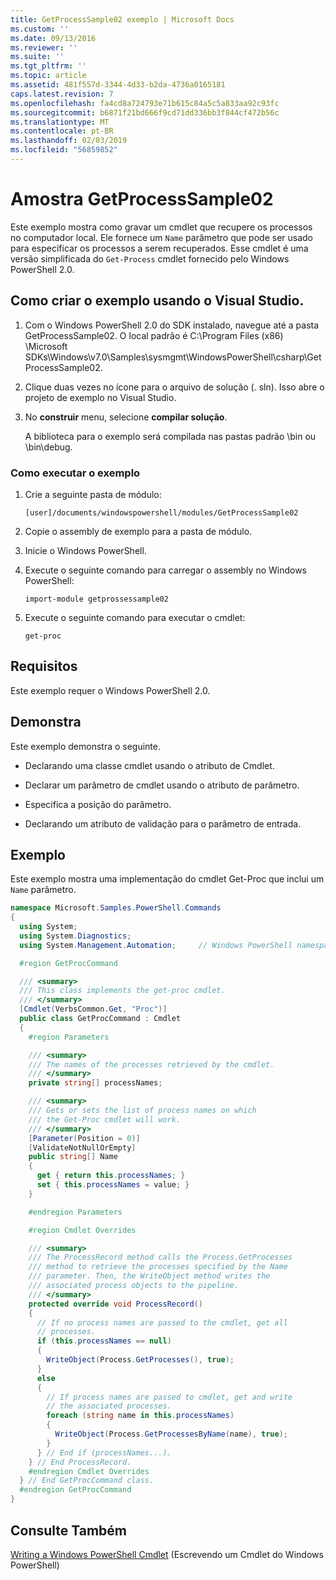 ```yaml
---
title: GetProcessSample02 exemplo | Microsoft Docs
ms.custom: ''
ms.date: 09/13/2016
ms.reviewer: ''
ms.suite: ''
ms.tgt_pltfrm: ''
ms.topic: article
ms.assetid: 481f557d-3344-4d33-b2da-4736a0165181
caps.latest.revision: 7
ms.openlocfilehash: fa4cd8a724793e71b615c84a5c5a833aa92c93fc
ms.sourcegitcommit: b6871f21bd666f9cd71dd336bb3f844cf472b56c
ms.translationtype: MT
ms.contentlocale: pt-BR
ms.lasthandoff: 02/03/2019
ms.locfileid: "56859852"
---
```

# <a name="getprocesssample02-sample"></a>Amostra GetProcessSample02

Este exemplo mostra como gravar um cmdlet que recupere os processos no computador local. Ele fornece um `Name` parâmetro que pode ser usado para especificar os processos a serem recuperados. Esse cmdlet é uma versão simplificada do `Get-Process` cmdlet fornecido pelo Windows PowerShell 2.0.

## <a name="how-to-build-the-sample-using-visual-studio"></a>Como criar o exemplo usando o Visual Studio.

1. Com o Windows PowerShell 2.0 do SDK instalado, navegue até a pasta GetProcessSample02. O local padrão é C:\Program Files (x86) \Microsoft SDKs\Windows\v7.0\Samples\sysmgmt\WindowsPowerShell\csharp\GetProcessSample02.

2. Clique duas vezes no ícone para o arquivo de solução (. sln). Isso abre o projeto de exemplo no Visual Studio.

3. No **construir** menu, selecione **compilar solução**.

    A biblioteca para o exemplo será compilada nas pastas padrão \bin ou \bin\debug.

### <a name="how-to-run-the-sample"></a>Como executar o exemplo

1. Crie a seguinte pasta de módulo:

    `[user]/documents/windowspowershell/modules/GetProcessSample02`

2. Copie o assembly de exemplo para a pasta de módulo.

3. Inicie o Windows PowerShell.

4. Execute o seguinte comando para carregar o assembly no Windows PowerShell:

    `import-module getprossessample02`

5. Execute o seguinte comando para executar o cmdlet:

    `get-proc`

## <a name="requirements"></a>Requisitos

Este exemplo requer o Windows PowerShell 2.0.

## <a name="demonstrates"></a>Demonstra

Este exemplo demonstra o seguinte.

- Declarando uma classe cmdlet usando o atributo de Cmdlet.

- Declarar um parâmetro de cmdlet usando o atributo de parâmetro.

- Especifica a posição do parâmetro.

- Declarando um atributo de validação para o parâmetro de entrada.

## <a name="example"></a>Exemplo

Este exemplo mostra uma implementação do cmdlet Get-Proc que inclui um `Name` parâmetro.

```csharp
namespace Microsoft.Samples.PowerShell.Commands
{
  using System;
  using System.Diagnostics;
  using System.Management.Automation;     // Windows PowerShell namespace

  #region GetProcCommand

  /// <summary>
  /// This class implements the get-proc cmdlet.
  /// </summary>
  [Cmdlet(VerbsCommon.Get, "Proc")]
  public class GetProcCommand : Cmdlet
  {
    #region Parameters

    /// <summary>
    /// The names of the processes retrieved by the cmdlet.
    /// </summary>
    private string[] processNames;

    /// <summary>
    /// Gets or sets the list of process names on which
    /// the Get-Proc cmdlet will work.
    /// </summary>
    [Parameter(Position = 0)]
    [ValidateNotNullOrEmpty]
    public string[] Name
    {
      get { return this.processNames; }
      set { this.processNames = value; }
    }

    #endregion Parameters

    #region Cmdlet Overrides

    /// <summary>
    /// The ProcessRecord method calls the Process.GetProcesses
    /// method to retrieve the processes specified by the Name
    /// parameter. Then, the WriteObject method writes the
    /// associated process objects to the pipeline.
    /// </summary>
    protected override void ProcessRecord()
    {
      // If no process names are passed to the cmdlet, get all
      // processes.
      if (this.processNames == null)
      {
        WriteObject(Process.GetProcesses(), true);
      }
      else
      {
        // If process names are passed to cmdlet, get and write
        // the associated processes.
        foreach (string name in this.processNames)
        {
          WriteObject(Process.GetProcessesByName(name), true);
        }
      } // End if (processNames...).
    } // End ProcessRecord.
    #endregion Cmdlet Overrides
  } // End GetProcCommand class.
  #endregion GetProcCommand
}
```

## <a name="see-also"></a>Consulte Também

[Writing a Windows PowerShell Cmdlet](./writing-a-windows-powershell-cmdlet.md) (Escrevendo um Cmdlet do Windows PowerShell)

